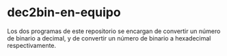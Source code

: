 # dec2bin-en-equipo
Los dos programas de este repositorio se encargan de convertir un número de binario a decimal, y de convertir un número de binario a hexadecimal respectivamente.
